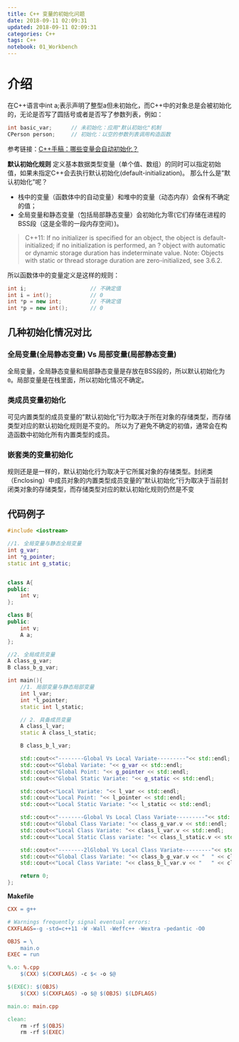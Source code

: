 ```yaml
---
title: C++ 变量的初始化问题
date: 2018-09-11 02:09:31
updated: 2018-09-11 02:09:31
categories: C++
tags: C++
notebook: 01_Workbench
---
```


# 介绍

在C++语言中int a;表示声明了整型a但未初始化，而C++中的对象总是会被初始化的，无论是否写了圆括号或者是否写了参数列表，例如：

```c++
int basic_var;      // 未初始化：应用"默认初始化"机制
CPerson person;     // 初始化：以空的参数列表调用构造函数
```

参考链接：[C++手稿：哪些变量会自动初始化？](https://harttle.land/2015/10/05/cpp-variable-init.html)

**默认初始化规则**
定义基本数据类型变量（单个值、数组）的同时可以指定初始值，如果未指定C++会去执行默认初始化(default-initialization)。 那么什么是”默认初始化”呢？

- 栈中的变量（函数体中的自动变量）和堆中的变量（动态内存）会保有不确定的值；
- 全局变量和静态变量（包括局部静态变量）会初始化为零(它们存储在进程的BSS段（这是全零的一段内存空间）)。
> C++11: If no initializer is specified for an object, the object is default-initialized; if no initialization is performed, an ?
> object with automatic or dynamic storage duration has indeterminate value. Note: Objects with static or thread storage
> duration are zero-initialized, see 3.6.2.

所以函数体中的变量定义是这样的规则：

```c++
int i;                    // 不确定值
int i = int();            // 0
int *p = new int;         // 不确定值
int *p = new int();       // 0
```

## 几种初始化情况对比

### 全局变量(全局静态变量) Vs 局部变量(局部静态变量)

全局变量，全局静态变量和局部静态变量是存放在BSS段的，所以默认初始化为 `0`。局部变量是在栈里面，所以初始化情况不确定。

### 类成员变量初始化

可见内置类型的成员变量的”默认初始化”行为取决于所在对象的存储类型，而存储类型对应的默认初始化规则是不变的。 所以为了避免不确定的初值，通常会在构造函数中初始化所有内置类型的成员。

### 嵌套类的变量初始化

规则还是是一样的，默认初始化行为取决于它所属对象的存储类型。封闭类（Enclosing）中成员对象的内置类型成员变量的”默认初始化”行为取决于当前封闭类对象的存储类型，而存储类型对应的默认初始化规则仍然是不变

## 代码例子

```cpp
#include <iostream>

//1. 全局变量与静态全局变量
int g_var;
int *g_pointer;
static int g_static;


class A{
public:
    int v;
}; 

class B{
public:
    int v;
    A a;
};

//2. 全局成员变量
A class_g_var;
B class_b_g_var;

int main(){
    //1. 局部变量与静态局部变量
    int l_var;
    int *l_pointer;
    static int l_static;

    // 2. 具备成员变量
    A class_l_var;
    static A class_l_static;

    B class_b_l_var;

    std::cout<<"--------Global Vs Local Variate---------"<< std::endl;
    std::cout<<"Global Variate: "<< g_var << std::endl;
    std::cout<<"Global Point: "<< g_pointer << std::endl;
    std::cout<<"Global Static Variate: "<< g_static << std::endl;

    std::cout<<"Local Variate: "<< l_var << std::endl;
    std::cout<<"Local Point: "<< l_pointer << std::endl;
    std::cout<<"Local Static Variate: "<< l_static << std::endl;

    std::cout<<"--------Global Vs Local Class Variate---------"<< std::endl;
    std::cout<<"Global Class Variate: "<< class_g_var.v << std::endl;
    std::cout<<"Local Class Variate: "<< class_l_var.v << std::endl;
    std::cout<<"Local Static Class variate: "<< class_l_static.v << std::endl;  

    std::cout<<"--------2lGlobal Vs Local Class Variate---------"<< std::endl;
    std::cout<<"Global Class Variate: "<< class_b_g_var.v << "  " << class_b_g_var.a.v << std::endl;
    std::cout<<"Local Class Variate: "<< class_b_l_var.v << "   " << class_b_l_var.a.v <<std::endl;

    return 0;  
};

```

**Makefile**

```makefile
CXX = g++

# Warnings frequently signal eventual errors:
CXXFLAGS=-g -std=c++11 -W -Wall -Weffc++ -Wextra -pedantic -O0

OBJS = \
	main.o
EXEC = run

%.o: %.cpp
	$(CXX) $(CXXFLAGS) -c $< -o $@

$(EXEC): $(OBJS)
	$(CXX) $(CXXFLAGS) -o $@ $(OBJS) $(LDFLAGS)

main.o: main.cpp

clean:
	rm -rf $(OBJS)
	rm -rf $(EXEC)
```